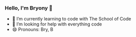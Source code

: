 ### Hello, I'm Bryony 👋
- 🌱 I’m currently learning to code with The School of Code
- 🤔 I’m looking for help with everything code
- 😄 Pronouns: Bry, B
<!--
**bryonyShep/bryonyShep** is a ✨ _special_ ✨ repository because its `README.md` (this file) appears on your GitHub profile.
